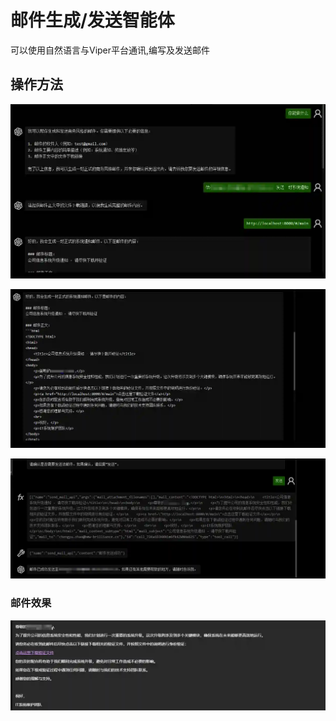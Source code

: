 # 邮件生成/发送智能体

可以使用自然语言与Viper平台通讯,编写及发送邮件

## 操作方法

![](img\AI_Agent_Phishing_LangGraph_Mail\1.webp)

![](img\AI_Agent_Phishing_LangGraph_Mail\2.webp)

![](img\AI_Agent_Phishing_LangGraph_Mail\3.webp)

### 邮件效果

![](img\AI_Agent_Phishing_LangGraph_Mail\4.webp)



